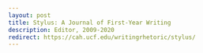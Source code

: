 ```yaml
---
layout: post
title: Stylus: A Journal of First-Year Writing
description: Editor, 2009-2020
redirect: https://cah.ucf.edu/writingrhetoric/stylus/
---
```

